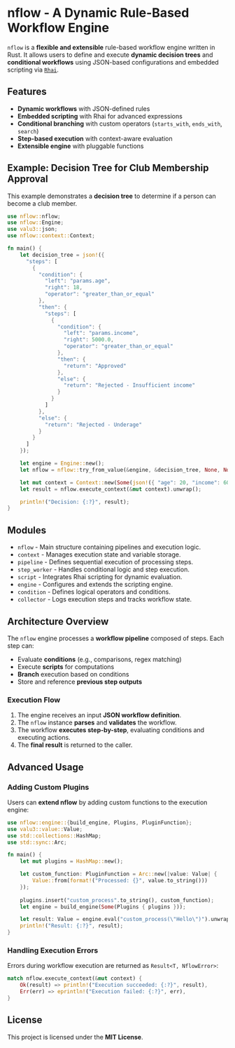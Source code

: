 # nflow - A Dynamic Rule-Based Workflow Engine

`nflow` is a **flexible and extensible** rule-based workflow engine written in Rust.
It allows users to define and execute **dynamic decision trees** and **conditional workflows**
using JSON-based configurations and embedded scripting via [`Rhai`](https://rhai.rs).

## Features
- **Dynamic workflows** with JSON-defined rules
- **Embedded scripting** with Rhai for advanced expressions
- **Conditional branching** with custom operators (`starts_with`, `ends_with`, `search`)
- **Step-based execution** with context-aware evaluation
- **Extensible engine** with pluggable functions

## Example: Decision Tree for Club Membership Approval

This example demonstrates a **decision tree** to determine if a person can become a club member.

```rust
use nflow::nflow;
use nflow::Engine;
use valu3::json;
use nflow::context::Context;

fn main() {
    let decision_tree = json!({
      "steps": [
        {
          "condition": {
            "left": "params.age",
            "right": 18,
            "operator": "greater_than_or_equal"
          },
          "then": {
            "steps": [
              {
                "condition": {
                  "left": "params.income",
                  "right": 5000.0,
                  "operator": "greater_than_or_equal"
                },
                "then": {
                  "return": "Approved"
                },
                "else": {
                  "return": "Rejected - Insufficient income"
                }
              }
            ]
          },
          "else": {
            "return": "Rejected - Underage"
          }
        }
      ]
    });

    let engine = Engine::new();
    let nflow = nflow::try_from_value(&engine, &decision_tree, None, None).unwrap();

    let mut context = Context::new(Some(json!({ "age": 20, "income": 6000.0 })));
    let result = nflow.execute_context(&mut context).unwrap();

    println!("Decision: {:?}", result);
}
```

## Modules

- `nflow` - Main structure containing pipelines and execution logic.
- `context` - Manages execution state and variable storage.
- `pipeline` - Defines sequential execution of processing steps.
- `step_worker` - Handles conditional logic and step execution.
- `script` - Integrates Rhai scripting for dynamic evaluation.
- `engine` - Configures and extends the scripting engine.
- `condition` - Defines logical operators and conditions.
- `collector` - Logs execution steps and tracks workflow state.

## Architecture Overview

The `nflow` engine processes a **workflow pipeline** composed of steps. Each step can:
- Evaluate **conditions** (e.g., comparisons, regex matching)
- Execute **scripts** for computations
- **Branch** execution based on conditions
- Store and reference **previous step outputs**

### Execution Flow
1. The engine receives an input **JSON workflow definition**.
2. The `nflow` instance **parses** and **validates** the workflow.
3. The workflow **executes step-by-step**, evaluating conditions and executing actions.
4. The **final result** is returned to the caller.

## Advanced Usage

### Adding Custom Plugins

Users can **extend nflow** by adding custom functions to the execution engine:

```rust
use nflow::engine::{build_engine, Plugins, PluginFunction};
use valu3::value::Value;
use std::collections::HashMap;
use std::sync::Arc;

fn main() {
    let mut plugins = HashMap::new();

    let custom_function: PluginFunction = Arc::new(|value: Value| {
        Value::from(format!("Processed: {}", value.to_string()))
    });
    
    plugins.insert("custom_process".to_string(), custom_function);
    let engine = build_engine(Some(Plugins { plugins }));

    let result: Value = engine.eval("custom_process(\"Hello\")").unwrap();
    println!("Result: {:?}", result);
}
```

### Handling Execution Errors

Errors during workflow execution are returned as `Result<T, NflowError>`:

```rust
match nflow.execute_context(&mut context) {
    Ok(result) => println!("Execution succeeded: {:?}", result),
    Err(err) => eprintln!("Execution failed: {:?}", err),
}
```

## License

This project is licensed under the **MIT License**.
